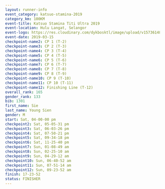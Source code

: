 ```yaml
--- 
layout: runner-info 
event_category: katsuo-stamina-2019 
category_km: 100KM 
event-title: Katsuo Stamina Titi Ultra 2019 
event-location: Hulu Langat, Selangor 
event-logo: https://res.cloudinary.com/dykbosktl/image/upload/v1573614825/Logo/Logo_p7ft6n.png 
event-date: 2019-03-15 
checkpoint-name2: CP 1 (T-2) 
checkpoint-name3: CP 2 (T-3) 
checkpoint-name4: CP 3 (T-4) 
checkpoint-name5: CP 4 (T-5) 
checkpoint-name6: CP 5 (T-6) 
checkpoint-name7: CP 6 (T-7) 
checkpoint-name8: CP 7 (T-8) 
checkpoint-name9: CP 8 (T-9) 
checkpoint-name10: CP 9 (T-10) 
checkpoint-name11: CP 10 (T-11) 
checkpoint-name12: Finishing Line (T-12) 
overall_rank: 165
gender_rank: 133
bib: 1301
first_name: Sie
last_name: Young Sien
gender: M
start: Sat, 04-00-00 pm
checkpoint2: Sat, 05-05-31 pm
checkpoint3: Sat, 06-03-26 pm
checkpoint4: Sat, 07-50-21 pm
checkpoint5: Sat, 09-34-18 pm
checkpoint6: Sat, 11-25-40 pm
checkpoint7: Sun, 01-08-49 am
checkpoint8: Sun, 02-25-10 am
checkpoint9: Sun, 04-29-12 am
checkpoint10: Sun, 06-40-52 am
checkpoint11: Sun, 07-51-14 am
checkpoint12: Sun, 09-23-52 am
finish: 17-23-52
status: FINISHER
--- 
```

